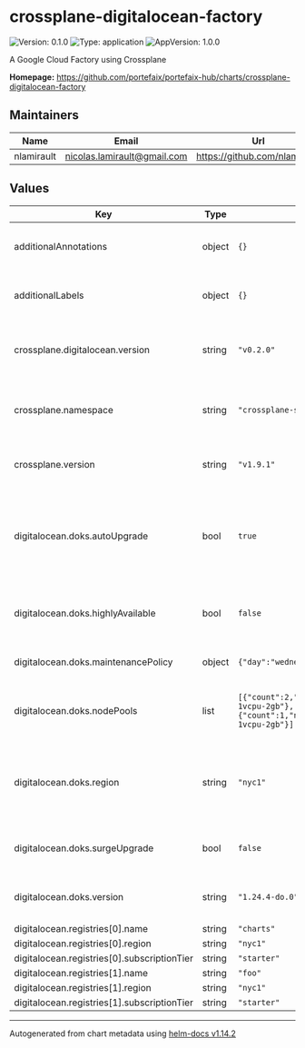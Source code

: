 # crossplane-digitalocean-factory

![Version: 0.1.0](https://img.shields.io/badge/Version-0.1.0-informational?style=flat-square) ![Type: application](https://img.shields.io/badge/Type-application-informational?style=flat-square) ![AppVersion: 1.0.0](https://img.shields.io/badge/AppVersion-1.0.0-informational?style=flat-square)

A Google Cloud Factory using Crossplane

**Homepage:** <https://github.com/portefaix/portefaix-hub/charts/crossplane-digitalocean-factory>

## Maintainers

| Name       | Email                         | Url                             |
| ---------- | ----------------------------- | ------------------------------- |
| nlamirault | <nicolas.lamirault@gmail.com> | <https://github.com/nlamirault> |

## Values

| Key                                         | Type   | Default                                                                                          | Description                                                                            |
| ------------------------------------------- | ------ | ------------------------------------------------------------------------------------------------ | -------------------------------------------------------------------------------------- |
| additionalAnnotations                       | object | `{}`                                                                                             | Additional annotations to add to all resources                                         |
| additionalLabels                            | object | `{}`                                                                                             | Additional labels to add to all resources                                              |
| crossplane.digitalocean.version             | string | `"v0.2.0"`                                                                                       | The Crossplane DigitalOcean provider version                                           |
| crossplane.namespace                        | string | `"crossplane-system"`                                                                            | Namespace which contains the Crossplane controller                                     |
| crossplane.version                          | string | `"v1.9.1"`                                                                                       | The Crossplane controller version                                                      |
| digitalocean.doks.autoUpgrade               | bool   | `true`                                                                                           | Enable/disable the cluster upgrade to new patch releases during its maintenance window |
| digitalocean.doks.highlyAvailable           | bool   | `false`                                                                                          | Enable/disable the high availability control plane for a cluster.                      |
| digitalocean.doks.maintenancePolicy         | object | `{"day":"wednesday","startTime":"00:00"}`                                                        | The cluster's maintenance window                                                       |
| digitalocean.doks.nodePools                 | list   | `[{"count":2,"name":"core","size":"s-1vcpu-2gb"},{"count":1,"name":"ops","size":"s-1vcpu-2gb"}]` | A DigitalOcean Kubernetes node pool resource                                           |
| digitalocean.doks.region                    | string | `"nyc1"`                                                                                         | The slug identifier for the region where the Kubernetes cluster will be created        |
| digitalocean.doks.surgeUpgrade              | bool   | `false`                                                                                          | Enable/disable surge upgrades for a cluster                                            |
| digitalocean.doks.version                   | string | `"1.24.4-do.0"`                                                                                  | The slug identifier for the version of Kubernetes                                      |
| digitalocean.registries[0].name             | string | `"charts"`                                                                                       |                                                                                        |
| digitalocean.registries[0].region           | string | `"nyc1"`                                                                                         |                                                                                        |
| digitalocean.registries[0].subscriptionTier | string | `"starter"`                                                                                      |                                                                                        |
| digitalocean.registries[1].name             | string | `"foo"`                                                                                          |                                                                                        |
| digitalocean.registries[1].region           | string | `"nyc1"`                                                                                         |                                                                                        |
| digitalocean.registries[1].subscriptionTier | string | `"starter"`                                                                                      |                                                                                        |

---

Autogenerated from chart metadata using [helm-docs v1.14.2](https://github.com/norwoodj/helm-docs/releases/v1.14.2)
